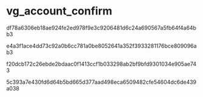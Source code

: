vg_account_confirm
==================

df78a6306eb18ae924fe2ed978f9e3c9206481d6c24a690567a5fb64f4a64bb3

e4a3f1ace4dd73c92a0b6cc781a0be8052641a352f3933281176bce809096ab3

f20dcb172c26ebde2bdaac0f1413ccf1b033298ab2bf9bfd9301034e905ae743

5c393a7e430fd6d64b5bd665d377aad498eca6509482cfe54604dc6de439a038
